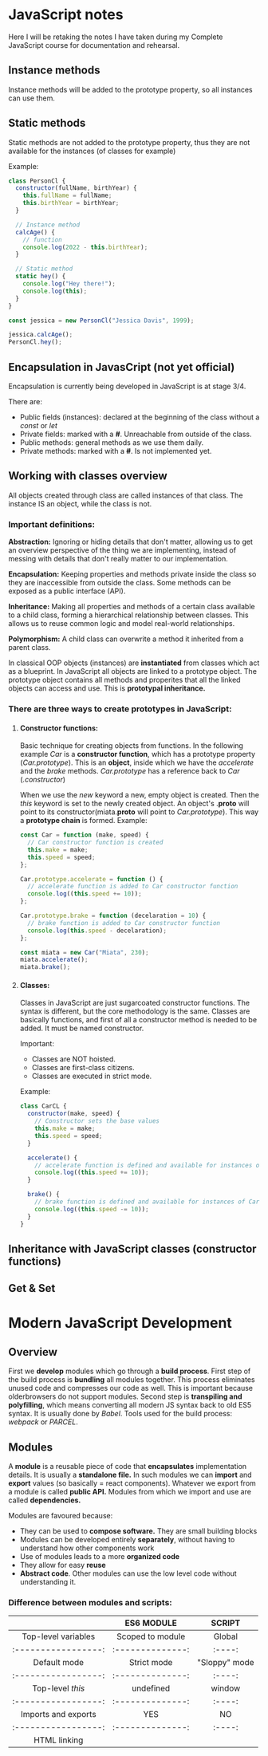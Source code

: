 # JavaScript notes

Here I will be retaking the notes I have taken during my Complete JavaScript course for documentation and rehearsal.

## Instance methods

Instance methods will be added to the prototype property, so all instances can use them.

## Static methods

Static methods are not added to the prototype property, thus they are not available for the instances (of classes for example)

Example:

```javascript
class PersonCl {
  constructor(fullName, birthYear) {
    this.fullName = fullName;
    this.birthYear = birthYear;
  }

  // Instance method
  calcAge() {
    // function
    console.log(2022 - this.birthYear);
  }

  // Static method
  static hey() {
    console.log("Hey there!");
    console.log(this);
  }
}

const jessica = new PersonCl("Jessica Davis", 1999);

jessica.calcAge();
PersonCl.hey();
```

## Encapsulation in JavasCript (not yet official)

Encapsulation is currently being developed in JavaScript is at stage 3/4.

There are:

- Public fields (instances): declared at the beginning of the class without a _const_ or _let_
- Private fields: marked with a **#**. Unreachable from outside of the class.
- Public methods: general methods as we use them daily.
- Private methods: marked with a **#**. Is not implemented yet.

## Working with classes overview

All objects created through class are called instances of that class. The instance IS an object, while the class is not.

### Important definitions:

**Abstraction:** Ignoring or hiding details that don't matter, allowing us to get an overview perspective of the thing we are implementing, instead of messing with details that don't really matter to our implementation.

**Encapsulation:** Keeping properties and methods private inside the class so they are inaccessible from outside the class. Some methods can be exposed as a public interface (API).

**Inheritance:** Making all properties and methods of a certain class available to a child class, forming a hierarchical relationship between classes. This allows us to reuse common logic and model real-world relationships.

**Polymorphism:** A child class can overwrite a method it inherited from a parent class.

In classical OOP objects (instances) are **instantiated** from classes which act as a blueprint. In JavaScript all objects are linked to a prototype object. The prototype object contains all methods and properites that all the linked objects can access and use. This is **prototypal inheritance.**

### There are three ways to create prototypes in JavaScript:

1. #### Constructor functions:

   Basic technique for creating objects from functions. In the following example _Car_ is a **constructor function**, which has a prototype property (_Car.prototype_). This is an **object**, inside which we have the _accelerate_ and the _brake_ methods. _Car.prototype_ has a reference back to _Car_ (_.constructor_)

   When we use the _new_ keyword a new, empty object is created. Then the _this_ keyword is set to the newly created object. An object's .**proto** will point to its constructor(miata.**proto** will point to _Car.prototype_). This way a **prototype chain** is formed.
   Example:

   ```javascript
   const Car = function (make, speed) {
     // Car constructor function is created
     this.make = make;
     this.speed = speed;
   };

   Car.prototype.accelerate = function () {
     // accelerate function is added to Car constructor function
     console.log((this.speed += 10));
   };

   Car.prototype.brake = function (decelaration = 10) {
     // brake function is added to Car constructor function
     console.log(this.speed - decelaration);
   };

   const miata = new Car("Miata", 230);
   miata.accelerate();
   miata.brake();
   ```

2. #### Classes:

   Classes in JavaScript are just sugarcoated constructor functions. The syntax is different, but the core methodology is the same. Classes are basically functions, and first of all a constructor method is needed to be added. It must be named constructor.

   Important:

   - Classes are NOT hoisted.
   - Classes are first-class citizens.
   - Classes are executed in strict mode.

   Example:

   ```javascript
   class CarCL {
     constructor(make, speed) {
       // Constructor sets the base values
       this.make = make;
       this.speed = speed;
     }

     accelerate() {
       // accelerate function is defined and available for instances of CarCL
       console.log((this.speed += 10));
     }

     brake() {
       // brake function is defined and available for instances of CarCL
       console.log((this.speed -= 10));
     }
   }
   ```

## Inheritance with JavaScript classes (constructor functions)

## Get & Set

# Modern JavaScript Development

## Overview

First we **develop** modules which go through a **build process**. First step of the build process is **bundling** all modules together. This process eliminates unused code and compresses our code as well. This is important because olderbrowsers do not support modules.
Second step is **transpiling and polyfilling**, which means converting all modern JS syntax back to old ES5 syntax. It is usually done by _Babel_. Tools used for the build process: _webpack_ or _PARCEL_.

## Modules

A **module** is a reusable piece of code that **encapsulates** implementation details. It is usually a **standalone file.** In such modules we can **import** and **export** values (so basically = react components). Whatever we export from a module is called **public API.** Modules from which we import and use are called **dependencies.**

Modules are favoured because:

- They can be used to **compose software.** They are small building blocks
- Modules can be developed entirely **separately**, without having to understand how other components work
- Use of modules leads to a more **organized code**
- They allow for easy **reuse**
- **Abstract code**. Other modules can use the low level code without understanding it.

### Difference between modules and scripts:

|                     |       ES6 MODULE        |    SCRIPT     |
| :-----------------: | :---------------------: | :-----------: |
| Top-level variables |    Scoped to module     |    Global     |
| :-----------------: |    :--------------:     |    :----:     |
|    Default mode     |       Strict mode       | "Sloppy" mode |
| :-----------------: |    :--------------:     |    :----:     |
|  Top-level _this_   |        undefined        |    window     |
| :-----------------: |    :--------------:     |    :----:     |
| Imports and exports |           YES           |      NO       |
| :-----------------: |    :--------------:     |    :----:     |
|    HTML linking     | <script type ="module"> |   <script>    |
| :-----------------: |    :--------------:     |    :----:     |
|  File downloading   |          Async          |     Sync      |
